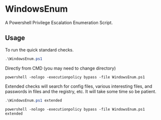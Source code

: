 # WindowsEnum

A Powershell Privilege Escalation Enumeration Script.

## Usage

To run the quick standard checks.

```powershell
.\WindowsEnum.ps1
```

Directly from CMD (you may need to change directory)

```
powershell -nologo -executionpolicy bypass -file WindowsEnum.ps1
```

Extended checks will search for config files, various interesting files, and passwords in files and the registry, etc. It will take some time so be patient.

```powershell
.\WindowsEnum.ps1 extended
```

```
powershell -nologo -executionpolicy bypass -file WindowsEnum.ps1 extended
```
